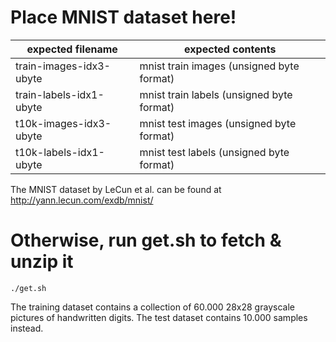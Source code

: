 
# Place MNIST dataset here!

expected filename       | expected contents
------------------------|--------------------
train-images-idx3-ubyte | mnist train images (unsigned byte format)
train-labels-idx1-ubyte | mnist train labels (unsigned byte format)
t10k-images-idx3-ubyte  | mnist test images (unsigned byte format)
t10k-labels-idx1-ubyte  | mnist test labels (unsigned byte format)

The MNIST dataset by LeCun et al. can be found at http://yann.lecun.com/exdb/mnist/

# Otherwise, run get.sh to fetch & unzip it
```./get.sh```


The training dataset contains a collection of 60.000 28x28 grayscale pictures of handwritten digits. The test dataset contains 10.000 samples instead.
